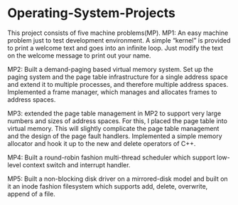 # Operating-System-Projects
This project consists of five machine problems(MP). 
MP1: 
An easy machine problem just to test development environment. A simple “kernel” is provided to print a welcome text and goes into an infinite loop. Just modify the text on the welcome message to print out your name.

MP2: 
Built a demand-paging based virtual memory system. Set up the paging system and the page table infrastructure for a single address space and extend it to multiple processes, and therefore multiple address spaces. Implemented a frame manager, which manages and allocates frames to address spaces.

MP3: 
extended the page table management in MP2 to support very large numbers and sizes of address spaces. For this, I placed the page
table into virtual memory. This will slightly complicate the page table management and the design of the page fault handlers. Implemented a simple memory allocator and hook it up to the new and delete operators of C++.

MP4:
Built a round-robin fashion multi-thread scheduler which support low-level context switch and interrupt handler.

MP5:
Built a non-blocking disk driver on a mirrored-disk model and built on it an inode fashion filesystem which supports add, delete, overwrite, append of a file.

